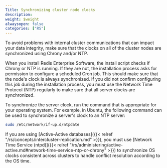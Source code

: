 ```yaml
---
Title: Synchronizing cluster node clocks
description:
weight: $weight
alwaysopen: false
categories: ["RS"]
---
```

To avoid problems with internal cluster communications that can impact your data integrity,
make sure that the clocks on all of the cluster nodes are synchronized using Chrony and/or NTP.

When you install Redis Enterprise Software,
the install script checks if Chrony or NTP is running.
If they are not, the installation process asks for permission to configure a scheduled Cron job.
This should make sure that the node's clock is always synchronized.
If you did not confirm configuring this job during the installation process,
you must use the Network Time Protocol (NTP) regularly to make sure that all server clocks are synchronized.

To synchronize the server clock, run the command that is appropriate for your operating system.
For example, in Ubuntu, the following command can be used to synchronize a server's clock to an NTP server:

```sh
sudo /etc/network/if-up.d/ntpdate
```

If you are using [Active-Active databases]({{< relref "/rs/concepts/intercluster-replication.md" >}}),
you must use [Network Time Service (ntpd)]({{< relref "/rs/administering/active-active.md#network-time-service-ntp-or-chrony" >}})
to synchronize OS clocks consistent across clusters to handle conflict resolution according to the OS time.

